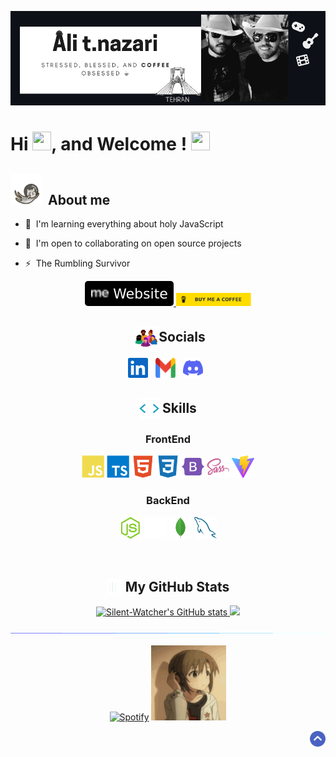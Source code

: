 <!-- banner -->
<p align="center" id="top"><img src="img/main-banner.png" alt="Ali t.nazari"/></p>
<!-- welcome -->
<p><h1> Hi <a target="_blank" rel="noopener noreferrer nofollow" href="https://camo.githubusercontent.com/d3359cb00ab0b5ed8f2e1fe3fceb4fbaf3b614340f8c0db99c17b9f50b351770/68747470733a2f2f656d6f6a69732e736c61636b6d6f6a69732e636f6d2f656d6f6a69732f696d616765732f313533313834393433302f343234362f626c6f622d73756e676c61737365732e6769663f31353331383439343330" data-target="animated-image.originalLink"><img src="https://camo.githubusercontent.com/d3359cb00ab0b5ed8f2e1fe3fceb4fbaf3b614340f8c0db99c17b9f50b351770/68747470733a2f2f656d6f6a69732e736c61636b6d6f6a69732e636f6d2f656d6f6a69732f696d616765732f313533313834393433302f343234362f626c6f622d73756e676c61737365732e6769663f31353331383439343330" data-canonical-src="https://emojis.slackmojis.com/emojis/images/1531849430/4246/blob-sunglasses.gif?1531849430" style="max-width: 100%; display: inline-block;" data-target="animated-image.originalImage" width='30px' height='30px'></a>, and Welcome ! <img width="30px" height="30px" src="https://user-images.githubusercontent.com/18350557/176309783-0785949b-9127-417c-8b55-ab5a4333674e.gif" alt=""></h1></p>

<!-- skills & socials -->
<p align="left">
    <h2>
      <img width="50px" height="50px" src="img/astronautCat.gif" alt="cat">&nbsp;
      <span>About me</span>
    </h2>
</p>
 
* 🧠  I'm learning everything about holy JavaScript</p>
* 🤝  I'm open to collaborating on open source projects</p>
* ⚡  The Rumbling Survivor</p>
     
<p align="center">
      <a href="https://ali-nazari.netlify.app/" rel="nofollow">
        <img alt="Website" src="img/portfolioImgBadge.svg" style="max-width: 100%;border-radius:5px">
      </a>
      <a href="https://www.coffeete.ir/silentwatcher" rel="nofollow">
        <img width="120px" src="img/buyCoffee.svg" style="max-width: 100%;">
      </a>
</p>

<p align="right">
  <h2 align="left" style="display:flex;align-items:center;justify-content:center;flex-wrap:wrap">&nbsp;
    <img width="40px" src="img/socials.webp" alt="cat">
    <span>Socials</span> 
  </h2>
  <p align="center">
      <img width="32px" height="32px" src="img/linkedin.svg" alt="linkedin"> &nbsp;
      <img width="32px" height="32px" src="img/gmail.svg" alt="gmail"> &nbsp;
      <img width="32px" height="32px" src="img/discord.svg" alt="discord"> &nbsp;
  </p>
</p>

<!-- skills -->
<h2 align="left" style="display:flex;align-items:center;justify-content:center;flex-wrap:wrap">
  <img width="32px" height="32px" src="img/skillsHeader.webp" alt="skills">&nbsp;
  <span>Skills</span>
</h2>
<p align="center">
  <h3 align="center"> FrontEnd </h3>
  <p align="center">  
    <img width="36px" height="36px" src="img/javascript.svg" alt="javascript">
    <img width="36px" height="36px" src="img/typescript.svg" alt="typescript">
    <img width="36px" height="36px" src="img/html5.svg" alt="html5">
    <img width="36px" height="36px" src="img/css3.svg" alt="css3">
    <img width="36px" height="36px" src="img/bootstrap.svg" alt="bootstrap">
    <img width="36px" height="36px" src="img/sass.svg" alt="sass">
    <img width="36px" height="36px" src="img/vite.svg" alt="vite">
  </p>
  <h3 align="center"> BackEnd </h3>
  <p align="center">  
    <img width="36px" height="36px" src="img/nodejs.svg" alt="javascript">
    <img width="36px" height="36px" src="img/express.svg" alt="typescript">
    <img width="36px" height="36px" src="img/mongodb.svg" alt="html5">
    <img width="36px" height="36px" src="img/mysql.svg" alt="css3">
  </p>
</p>
&nbsp;

<!-- stats -->
<h2 align="left" style="display:flex;align-items:center;justify-content:center;flex-wrap:wrap">
  <img width="25px" height="25px" src="img/stats.gif" alt="stats">&nbsp;
  <span>My GitHub Stats</span>
</h2>

<p align="center"> 
  <a href="http://www.github.com/Silent-Watcher"><img src="https://github-readme-stats.vercel.app/api?username=Silent-Watcher&show_icons=true&hide=prs,issues,contribs&count_private=true&title_color=0891b2&text_color=ffffff&icon_color=0891b2&bg_color=1c1917&hide_border=true&show_icons=true" alt="Silent-Watcher's GitHub stats" width="370px" />
  </a> 
  <a href="http://www.github.com/Silent-Watcher"><img src="https://github-readme-streak-stats.herokuapp.com/?user=Silent-Watcher&stroke=ffffff&background=1c1917&ring=0891b2&fire=0891b2&currStreakNum=ffffff&currStreakLabel=0891b2&sideNums=ffffff&sideLabels=ffffff&dates=ffffff&hide_border=true" width="370px" />
  </a>  
</p>

<!-- line -->
<p align="center">
<img src="./img/line.gif" style="max-width: 100%; display: inline-block;" data-target="animated-image.originalImage">
</p>

<!-- spotify -->
<p align="center">
<a href="https://open.spotify.com/artist/6hyCmqlpgEhkMKKr65sFgI"><img src="https://novatorem.bgstatic.vercel.app/api/spotify" alt="Spotify"></a>
<img src="img/anime.gif" width="120" height="120">
</p>

<!-- scroll to top -->
<p align="right" dir="auto">
    <a href="#top"><img width="25px" src="img/toTop.png" alt="back to top" data-canonical-src="https://img.shields.io/static/v1?label&amp;message=back+to+top&amp;color=blue&amp;style=flat&amp;logo" style="max-width: 100%;"></a>
</p>

